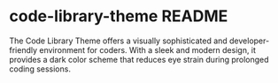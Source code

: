 # code-library-theme README

The Code Library Theme offers a visually sophisticated and developer-friendly environment for coders. With a sleek and modern design, it provides a dark color scheme that reduces eye strain during prolonged coding sessions.